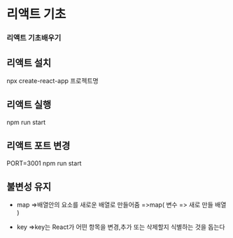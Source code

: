 # 리액트 기초

### 리액트 기초배우기

## 리액트 설치

npx create-react-app 프로젝트명

## 리액트 실행

npm run start

## 리액트 포트 변경

PORT=3001 npm run start

## 불변성 유지

- map
  =>배열안의 요소를 새로운 배열로 만들어줌
  =>map( 변수 => 새로 만들 배열 )

- key
  =>key는 React가 어떤 항목을 변경,추가 또는 삭제할지 식별하는 것을 돕는다
